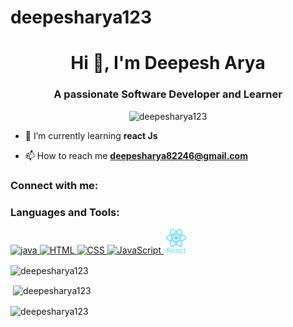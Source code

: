 # deepesharya123

<!-- my personal repository -->
<h1 align="center">Hi 👋, I'm  Deepesh Arya</h1>
<h3 align="center">A passionate Software Developer and Learner</h3>

<p align="center"> <img src="https://komarev.com/ghpvc/?username=deepesharya123&label=Profile%20views&color=0e75b6&style=flat" alt="deepesharya123" /> </p>

- 🌱 I’m currently learning **react Js**

- 📫 How to reach me **deepesharya82246@gmail.com**

<h3 align="left">Connect with me:</h3>
<p align="left">
</p>

<h3 align="left">Languages and Tools:</h3>
<p align="left">  <a href="https://www.tutorialspoint.com/java/index.htm" target="_blank" rel="noreferrer"> <img src="https://www.clipartmax.com/png/small/471-4713486_java-icons.png" alt="java" width="40" height="40"/> </a> <a href="https://www.w3schools.com/html/" target="_blank" rel="noreferrer"> <img src="https://icons.iconarchive.com/icons/graphics-vibe/developer/128/html-5-icon.png" alt="HTML" width="40" height="40"/> </a> <a href="https://www.w3schools.com/css/default.asp" target="_blank" rel="noreferrer"> <img src="https://icons.iconarchive.com/icons/graphics-vibe/developer/128/css-3-icon.png" alt="CSS" width="40" height="40"/> </a> <a href="https://developer.mozilla.org/en-US/docs/Web/JavaScript" target="_blank" rel="noreferrer"> <img src="https://www.freepnglogos.com/uploads/javascript/javascript-online-logo-for-website-0.png" alt="JavaScript" width="40" height="40"/> </a> <a href="https://reactjs.org/" target="_blank" rel="noreferrer"> <img src="https://raw.githubusercontent.com/devicons/devicon/master/icons/react/react-original-wordmark.svg" alt="react" width="40" height="40"/> </a> </p>

<p><img align="center"  src="https://github-readme-stats-sigma-five.vercel.app/api/top-langs/?username=deepesharya123&show_icons=true&locale=en&layout=compact" alt="deepesharya123" /></p>

<p>&nbsp;<img align="center" src="https://github-readme-stats.vercel.app/api?username=deepesharya123&show_icons=true&locale=en" alt="deepesharya123" /></p>

<p><img align="center" src="https://github-readme-streak-stats.herokuapp.com/?user=deepesharya123&" alt="deepesharya123" /></p>

